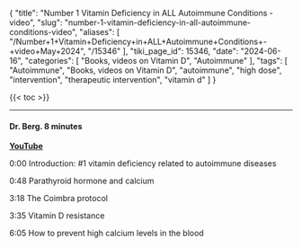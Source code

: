 {
    "title": "Number 1 Vitamin Deficiency in ALL Autoimmune Conditions - video",
    "slug": "number-1-vitamin-deficiency-in-all-autoimmune-conditions-video",
    "aliases": [
        "/Number+1+Vitamin+Deficiency+in+ALL+Autoimmune+Conditions+-+video+May+2024",
        "/15346"
    ],
    "tiki_page_id": 15346,
    "date": "2024-06-16",
    "categories": [
        "Books, videos on Vitamin D",
        "Autoimmune"
    ],
    "tags": [
        "Autoimmune",
        "Books, videos on Vitamin D",
        "autoimmune",
        "high dose",
        "intervention",
        "therapeutic intervention",
        "vitamin d"
    ]
}


{{< toc >}}

---

#### Dr. Berg. 8 minutes

 **[YouTube](https://www.youtube.com/watch?v=8KUMT9PCwhs&t=73s)** 

0:00 Introduction: #1 vitamin deficiency related to autoimmune diseases

0:48 Parathyroid hormone and calcium 

3:18 The Coimbra protocol

3:35 Vitamin D resistance

6:05 How to prevent high calcium levels in the blood